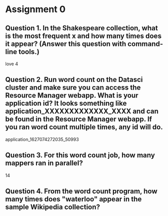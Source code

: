 # Assignment 0

## Question 1. In the Shakespeare collection, what is the most frequent x and how many times does it appear? (Answer this question with command-line tools.)

love 4

## Question 2. Run word count on the Datasci cluster and make sure you can access the Resource Manager webapp. What is your application id? It looks something like application_XXXXXXXXXXXXX_XXXX and can be found in the Resource Manager webapp. If you ran word count multiple times, any id will do.

application_1627074272035_50993

## Question 3. For this word count job, how many mappers ran in parallel?

14

## Question 4. From the word count program, how many times does "waterloo" appear in the sample Wikipedia collection?

